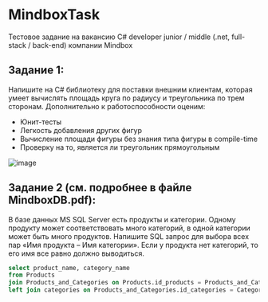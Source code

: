 # MindboxTask
Тестовое задание на вакансию C# developer junior / middle (.net, full-stack / back-end) компании Mindbox

## Задание 1:
Напишите на C# библиотеку для поставки внешним клиентам, которая умеет вычислять площадь круга по радиусу и треугольника по трем сторонам. Дополнительно к работоспособности оценим:
- Юнит-тесты
- Легкость добавления других фигур
- Вычисление площади фигуры без знания типа фигуры в compile-time
- Проверку на то, является ли треугольник прямоугольным

![image](https://github.com/user-attachments/assets/b7b8f231-cc86-4fa4-8db6-8c18fc4f11ed)


## Задание 2 (см. подробнее в файле MindboxDB.pdf):
В базе данных MS SQL Server есть продукты и категории. Одному продукту может соответствовать много категорий, в одной категории может быть много продуктов. Напишите SQL запрос для выбора всех пар «Имя продукта – Имя категории». Если у продукта нет категорий, то его имя все равно должно выводиться.

```sql
select product_name, category_name
from Products
join Products_and_Categories on Products.id_products = Products_and_Categories.id_products
left join categories on Products_and_Categories.id_categories = Categories.id_categories
